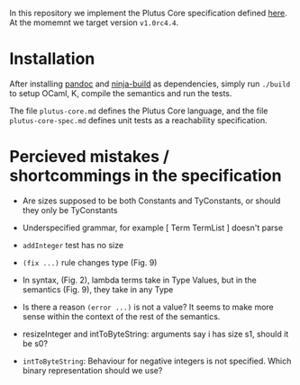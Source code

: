 In this repository we implement the Plutus Core specification defined [here][spec].
At the momemnt we target version `v1.0rc4.4`.

Installation
============

After installing [pandoc] and [ninja-build] as dependencies, simply run `./build`
to setup OCaml, K, compile the semantics and run the tests. 

The file `plutus-core.md` defines the Plutus Core language, and the file
`plutus-core-spec.md` defines unit tests as a reachability specification.

[spec]:        https://github.com/psygnisfive/Plutus-Core-Spec
[pandoc]:      https://pandoc.org
[ninja-build]: https://ninja-build.org

Percieved mistakes / shortcommings in the specification
=======================================================

- Are sizes supposed to be both Constants and TyConstants, or should they only be TyConstants

- Underspecified grammar, for example [ Term TermList ] doesn't parse
- `addInteger` test has no size
- `(fix ...)` rule changes type (Fig. 9)
- In syntax, (Fig. 2), lambda terms take in Type Values, but in the semantics (Fig. 9), they take in any Type

- Is there a reason `(error ...)` is not a value? It seems to make more sense within the context of the rest of the semantics.

- resizeInteger and intToByteString: arguments say i has size s1, should it be s0?

- `intToByteString`: Behaviour for negative integers is not specified. Which binary representation
  should we use?
